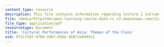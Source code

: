 ```yaml
---
content_type: resource
description: This file contains information regarding lecture 1 introduction.
file: /media/https%3A/open-learning-course-data-rc.s3.amazonaws.com/21g-067j-cultural-performances-of-asia-fall-2005/972cf3d7d70d346f85be5b87cb4993c2_MIT21G_067JF05_l1_int.pdf
file_type: application/pdf
resourcetype: Document
title: 'Cultural Performances of Asia: Themes of the Class'
uid: 972cf3d7-d70d-346f-85be-5b87cb4993c2
---
```

